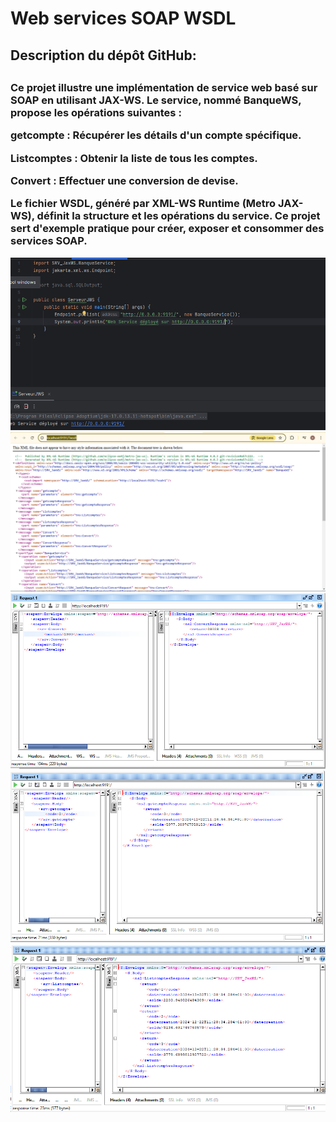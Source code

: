 <h1>Web services SOAP WSDL</h1>

<h2>Description du dépôt GitHub:<h2>

<h3>Ce projet illustre une implémentation de service web basé sur SOAP en utilisant JAX-WS. Le service, nommé BanqueWS, propose les opérations suivantes :

getcompte : Récupérer les détails d'un compte spécifique.

Listcomptes : Obtenir la liste de tous les comptes.

Convert : Effectuer une conversion de devise.

Le fichier WSDL, généré par XML-WS Runtime (Metro JAX-WS), définit la structure et les opérations du service. Ce projet sert d'exemple pratique pour créer, exposer et consommer des services SOAP.</h3>
<img src="Captures/SRVJAXWS.PNG">
<img src="Captures/WSDL.PNG">
<img src="Captures/TestWSConvertMt.PNG">
<img src="Captures/TestWSGetinfoCompte.PNG">
<img src="Captures/TestWSlistCompte.PNG">


